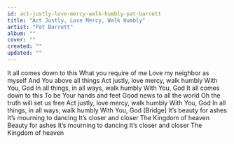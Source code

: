 ```yaml
---
id: act-justly-love-mercy-walk-humbly-pat-barrett
title: "Act Justly, Love Mercy, Walk Humbly"
artist: "Pat Barrett"
album: ""
cover: ""
created: ""
updated: ""
---
```


It all comes down to this
What you require of me
Love my neighbor as myself
And You above all things
Act justly, love mercy, walk humbly
With You, God
In all things, in all ways, walk humbly
With You, God
It all comes down to this
To be Your hands and feet
Good news to all the world
Oh the truth will set us free
Act justly, love mercy, walk humbly
With You, God
In all things, in all ways, walk humbly
With You, God
[Bridge]
It’s beauty for ashes
It’s mourning to dancing
It’s closer and closer
The Kingdom of heaven
Beauty for ashes
It’s mourning to dancing
It’s closer and closer
The Kingdom of heaven